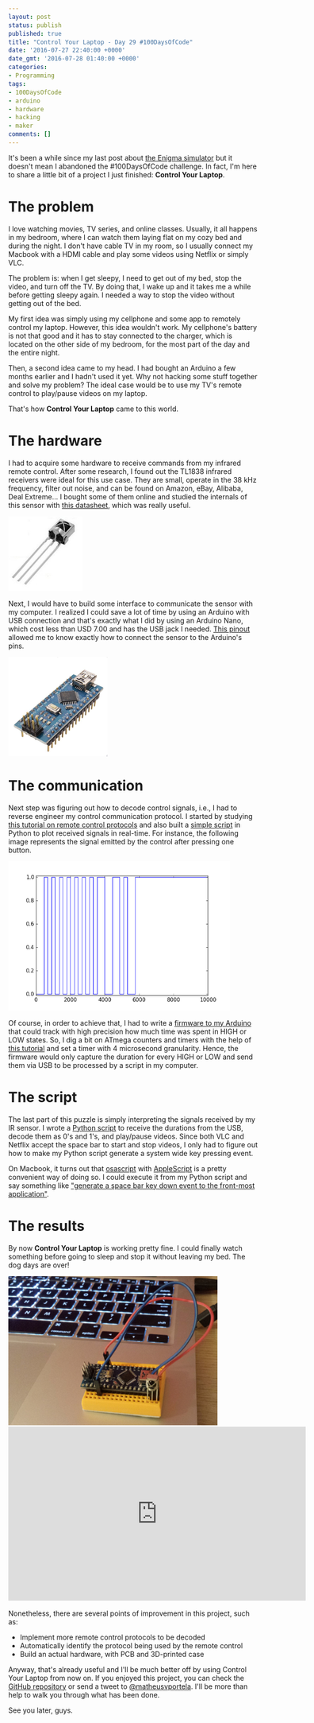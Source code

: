 ```yaml
---
layout: post
status: publish
published: true
title: "Control Your Laptop - Day 29 #100DaysOfCode"
date: '2016-07-27 22:40:00 +0000'
date_gmt: '2016-07-28 01:40:00 +0000'
categories:
- Programming
tags:
- 100DaysOfCode
- arduino
- hardware
- hacking
- maker
comments: []
---
```


It's been a while since my last post about [the Enigma simulator](day-21-habemus-enigma) but it doesn't mean I abandoned the #100DaysOfCode challenge. In fact, I'm here to share a little bit of a project I just finished: **Control Your Laptop**.

# The problem

I love watching movies, TV series, and online classes. Usually, it all happens in my bedroom, where I can watch them laying flat on my cozy bed and during the night. I don't have cable TV in my room, so I usually connect my Macbook with a HDMI cable and play some videos using Netflix or simply VLC.

The problem is: when I get sleepy, I need to get out of my bed, stop the video, and turn off the TV. By doing that, I wake up and it takes me a while before getting sleepy again. I needed a way to stop the video without getting out of the bed.

My first idea was simply using my cellphone and some app to remotely control my laptop. However, this idea wouldn't work. My cellphone's battery is not that good and it has to stay connected to the charger, which is located on the other side of my bedroom, for the most part of the day and the entire night.

Then, a second idea came to my head. I had bought an Arduino a few months earlier and I hadn't used it yet. Why not hacking some stuff together and solve my problem? The ideal case would be to use my TV's remote control to play/pause videos on my laptop.

That's how **Control Your Laptop** came to this world.

# The hardware

I had to acquire some hardware to receive commands from my infrared remote control. After some research, I found out the TL1838 infrared receivers were ideal for this use case. They are small, operate in the 38 kHz frequency, filter out noise, and can be found on Amazon, eBay, Alibaba, Deal Extreme... I bought some of them online and studied the internals of this sensor with [this datasheet](https://github.com/matheusportela/control-your-laptop/blob/master/references/Datasheet%20-%20TSOP1838.pdf), which was really useful.

<img src="/assets/images/tsop1838.jpg" height="150">

Next, I would have to build some interface to communicate the sensor with my computer. I realized I could save a lot of time by using an Arduino with USB connection and that's exactly what I did by using an Arduino Nano, which cost less than USD 7.00 and has the USB jack I needed. [This pinout](https://github.com/matheusportela/control-your-laptop/blob/master/references/Arduino%20Nano%203.0%20-%20Pins.png) allowed me to know exactly how to connect the sensor to the Arduino's pins.

<img src="/assets/images/arduino_nano.jpg" height="200">

# The communication

Next step was figuring out how to decode control signals, i.e., I had to reverse engineer my control communication protocol. I started by studying [this tutorial on remote control protocols](https://github.com/matheusportela/control-your-laptop/blob/master/references/Data%20Formats%20for%20IR%20Remote%20Control.pdf) and also built a [simple script](https://github.com/matheusportela/control-your-laptop/blob/master/scripts/plot_signal.py) in Python to plot received signals in real-time. For instance, the following image represents the signal emitted by the control after pressing one button.

<img src="/assets/images/remote_control_signal.png" height="300">

Of course, in order to achieve that, I had to write a [firmware to my Arduino](https://github.com/matheusportela/control-your-laptop/tree/master/firmware) that could track with high precision how much time was spent in HIGH or LOW states. So, I dig a bit on ATmega counters and timers with the help of [this tutorial](http://sphinx.mythic-beasts.com/~markt/ATmega-timers.html) and set a timer with 4 microsecond granularity. Hence, the firmware would only capture the duration for every HIGH or LOW and send them via USB to be processed by a script in my computer.

# The script

The last part of this puzzle is simply interpreting the signals received by my IR sensor. I wrote a [Python script](https://github.com/matheusportela/control-your-laptop/blob/master/scripts/control_your_laptop.py) to receive the durations from the USB, decode them as 0's and 1's, and play/pause videos. Since both VLC and Netflix accept the space bar to start and stop videos, I only had to figure out how to make my Python script generate a system wide key pressing event.

On Macbook, it turns out that [osascript](http://ss64.com/osx/osascript.html) with [AppleScript](https://developer.apple.com/library/mac/documentation/AppleScript/Conceptual/AppleScriptX/AppleScriptX.html) is a pretty convenient way of doing so. I could execute it from my Python script and say something like ["generate a space bar key down event to the front-most application"](https://github.com/matheusportela/control-your-laptop/blob/master/scripts/control_your_laptop.py#L233).

# The results

By now **Control Your Laptop** is working pretty fine. I could finally watch something before going to sleep and stop it without leaving my bed. The dog days are over!

<img src="/assets/images/control_your_laptop.jpg" height="300">

<center><iframe src="https://www.facebook.com/plugins/video.php?href=https%3A%2F%2Fwww.facebook.com%2Fmatheus.v.portela%2Fvideos%2F1125305287515256%2F&show_text=0&width=600" width="600" height="350" style="border:none;overflow:hidden" scrolling="no" frameborder="0" allowTransparency="true" allowFullScreen="true"></iframe></center>

Nonetheless, there are several points of improvement in this project, such as:

- Implement more remote control protocols to be decoded
- Automatically identify the protocol being used by the remote control
- Build an actual hardware, with PCB and 3D-printed case

Anyway, that's already useful and I'll be much better off by using Control Your Laptop from now on. If you enjoyed this project, you can check the [GitHub repository](https://github.com/matheusportela/control-your-laptop/) or send a tweet to [@matheusvportela](https://twitter.com/matheusvportela). I'll be more than help to walk you through what has been done.

See you later, guys.
